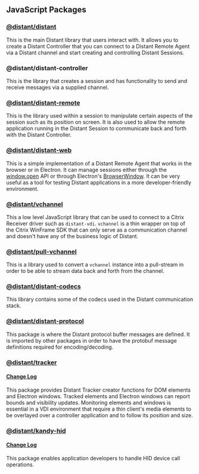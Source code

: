 ## JavaScript Packages

### [@distant/distant](../packages/distant-readme.md)

This is the main Distant library that users interact with. It allows you to create a Distant Controller that you can connect to a Distant Remote Agent via a Distant channel and start creating and controlling Distant Sessions.

### @distant/distant-controller

 This is the library that creates a session and has functionality to send and receive messages via a supplied channel.

### [@distant/distant-remote](../packages/distant-remote-readme.md)

This is the library used within a session to manipulate certain aspects of the session such as its position on screen. It is also used to allow the remote application running in the Distant Session to communicate back and forth with the Distant Controller.

### [@distant/distant-web](../packages/distant-web-readme.md)

This is a simple implementation of a Distant Remote Agent that works in the browser or in Electron. It can manage sessions either through the [window.open](https://developer.mozilla.org/en-US/docs/Web/API/Window/open) API or through Electron's [BrowserWindow](https://electronjs.org/docs/api/browser-window). It can be very useful as a tool for testing Distant applications in a more developer-friendly environment.

### [@distant/vchannel](../packages/distant-vchannel-readme.md)

This a low level JavaScript library that can be used to connect to a Citrix Receiver driver such as `distant-vdi`. `vchannel` is a thin wrapper on top of the Citrix WinFrame SDK that can only serve as a communication channel and doesn't have any of the business logic of Distant.

### [@distant/pull-vchannel](../packages/pull-vchannel-readme.md)

This is a library used to convert a `vchannel` instance into a pull-stream in order to be able to stream data back and forth from the channel.

### [@distant/distant-codecs](../packages/distant-codecs-readme.md)

This library contains some of the codecs used in the Distant communication stack.

### [@distant/distant-protocol](../packages/distant-protocol-readme.md)

This package is where the Distant protocol buffer messages are defined. It is imported by other packages in order to have the protobuf message definitions required for encoding/decoding.

### [@distant/tracker](../packages/distant-tracker-readme.md)
#### [Change Log](../packages/distant-tracker-changelog.md)
This package provides Distant Tracker creator functions for DOM elements and Electron windows. Tracked elements and Electron windows can report bounds and visibility updates. Monitoring elements and windows is essential in a VDI environment that require a thin client's media elements to be overlayed over a controller application and to follow its position and size.

### [@distant/kandy-hid](https://github.com/Kandy-IO/kandy-hid-sdk)
#### [Change Log](https://github.com/Kandy-IO/kandy-hid-sdk/blob/master/CHANGELOG.md)
This package enables application developers to handle HID device call operations.